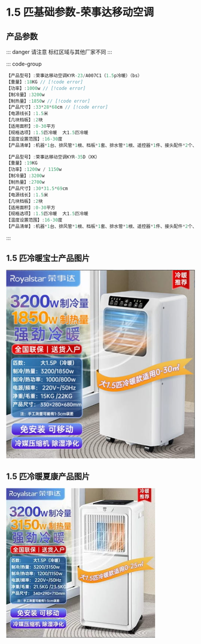 # 1.5 匹基础参数-荣事达移动空调

## 产品参数

::: danger 请注意
标红区域与其他厂家不同
:::

::: code-group

```c# [宝士] {1}
【产品型号】:荣事达移动空调KYR-23/A007C1（1.5p冷暖）（bs）
【重量】:18KG // [!code error]
【功率】:1000w // [!code error]
【制冷量】:3200w
【制热量】:1850w // [!code error]
【产品尺寸】:33*28*68cm // [!code error]
【电源线长】:1.5米
【几块档板】:2块
【适用面积】:0-30平方
【规格选项】:1.5匹冷暖  大1.5匹冷暖
【温度设置范围】:16-30度
【产品清单】:机器*1台、排风管*1根、档板*1套、排水管*1根、遥控器*1件、接头配件*2个、说明书*1
```

```c# [夏康]{1}
【产品型号】:荣事达移动空调KYR-35D（XK）
【重量】:19KG
【功率】:1200w / 1150w
【制冷量】:3200w
【制热量】:2700w
【产品尺寸】:30*31.5*69cm
【电源线长】:1.5米
【几块档板】:2块
【适用面积】:0-30平方
【规格选项】:1.5匹冷暖  大1.5匹冷暖
【温度设置范围】:16-30度
【产品清单】:机器*1台、排风管*1根、档板*1套、排水管*1根、遥控器*1件、接头配件*2个、说明书*1
```

:::

## 1.5 匹冷暖**宝士**产品图片

<img src="./img/1.5匹冷暖宝士.jpg" />

## 1.5 匹冷暖**夏康**产品图片

<img src="./img/1.5匹冷暖夏康.jpg" />
